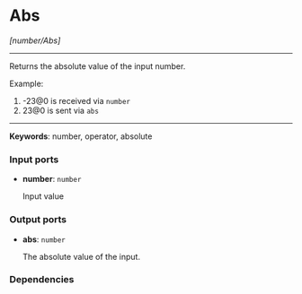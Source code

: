 # Abs

_[number/Abs]_

---

Returns the absolute value of the input number.  
  
Example:  
  
1. -23@0 is received via `number`  
2. 23@0 is sent via `abs`  

---

__Keywords__: number, operator, absolute

### Input ports

* __number__: ` number `

    Input value  

### Output ports

* __abs__: ` number `

    The absolute value of the input.  

### Dependencies




